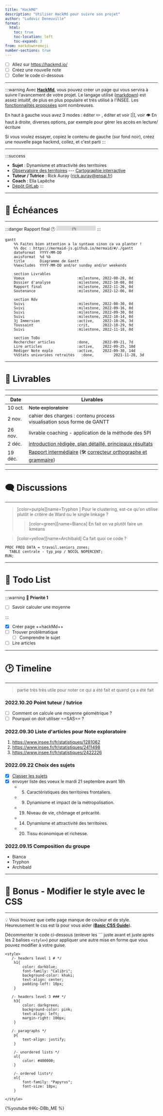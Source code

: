 ```yaml
---
title: "HackMd"
description: "Utiliser HackMd pour suivre son projet"
author: "Ludovic Deneuville"
format: 
  html:
    toc: true
    toc-location: left
    toc-expand: 3
from: markdown+emoji
number-sections: true
---
```


- [ ] Allez sur <https://hackmd.io/>
- [ ] Créez une nouvelle note
- [ ] Coller le code ci-dessous

---

:::warning
Avec [**HackMd**](https://hackmd.io/c/tutorials), vous pouvez créer un page qui vous servira à suivre l'avancement de votre projet. Le langage utilisé ([markdown](https://fr.wikipedia.org/wiki/Markdown)) est assez intuitif, de plus en plus populaire et très utilisé à l'INSEE. Les [fonctionnalités proposées](https://hackmd.io/features?both) sont nombreuses.

En haut à gauche vous avez 3 modes : éditer :pencil2: , éditer et voir [|], voir :eye:
En haut à droite, diverses options, par exemple pour gérer les accès en lecture/écriture

Si vous voulez essayer, copiez le contenu de gauche (sur fond noir), créez une nouvelle page hackmd, collez, et c'est parti
:::

-------------------------------------------------------

:::success

- **Sujet** : Dynamisme et attractivité des territoires
- [Observatoire des territoires](https://www.observatoire-des-territoires.gouv.fr/) --- [Cartographie interractive](https://www.observatoire-des-territoires.gouv.fr/outils/cartographie-interactive/#c=indicator&view=map38)
- **Tuteur / Tutrice** : Rick Auray (<rick.auray@ensai.fr>)
- **Coach** : Ella Lapêche
- [Dépôt GitLab](https://gitlab.com/ludo2ne/projet-info-1a)
:::

-------------------------------------------------------
# :dart: Échéances
-------------------------------------------------------

:::danger
Rapport final :clock1: <iframe src="https://free.timeanddate.com/countdown/i83zdl7u/n1264/cf11/cm0/cu2/ct4/cs0/ca0/co0/cr0/ss0/cac009/cpcf00/pcfff/tcfff/fs100/szw256/szh108/iso2022-11-26T23:59:00" allowtransparency="true" frameborder="0" width="130" height="16"></iframe>
:::

```mermaid
gantt
    %% Faites bien attention a la syntaxe sinon ca va planter !
    %% doc : https://mermaid-js.github.io/mermaid/#/./gantt
    dateFormat  YYYY-MM-DD
    axisFormat  %d %b
    title       Diagramme de Gantt
    %%excludes  YYYY-MM-DD and/or sunday and/or weekends 

    section Livrables
    Voeux                        :milestone, 2022-08-28, 0d
    Dossier d'analyse            :milestone, 2022-10-08, 0d
    Rapport final                :milestone, 2022-11-26, 0d
    Soutenance                   :milestone, 2022-12-06, 0d
    
    section Rdv
    Suivi                        :milestone, 2022-08-30, 0d
    Suivi                        :milestone, 2022-09-16, 0d
    Suivi                        :milestone, 2022-09-30, 0d
    Suivi                        :milestone, 2022-10-14, 0d
    3j Immersion                 :active,    2022-10-26, 3d
    Toussaint                    :crit,      2022-10-29, 9d
    Suivi                        :milestone, 2022-11-18, 0d

    section ToDo
    Rechercher articles          :done,      2022-09-21, 7d
    Lire articles                :active,    2022-09-25, 10d
    Rédiger Note explo           :active,    2022-09-30, 14d
    %%Stats univariées retraités   :done,         2021-11-28, 3d
```

-------------------------------------------------------
# :calendar: Livrables
-------------------------------------------------------

| Date    | Livrables                                                    |
| ------- | ------------------------------------------------------------ |
| 10 oct. | ~~Note exploratoire~~                                        |
| 2 nov.  | cahier des charges : contenu process <br> visualisation sous forme de GANTT |
| 26 nov. | livrable coaching - application de la méthode des 5PI        |
| 2 déc.  | [introduction rédigée,  plan détaillé, principaux résultats](https://www.overleaf.com/read/qmjjpbkybpmy) |
| 19 déc. | [Rapport intermédiaire](https://www.overleaf.com/read/qmjjpbkybpmy) (:hammer_and_wrench:  [correcteur orthographe et grammaire](https://www.scribens.fr/))            |

-------------------------------------------------------
# :left_speech_bubble: Discussions
-------------------------------------------------------

> [color=purple][name=Tryphon ] Pour le clustering, est-ce qu'on utilise plutôt le critère de Ward ou le single linkage ?
>> [color=green][name=Bianca] En fait on va plutôt faire un kmeans

> [color=yellow][name=Archibald] Ca fait quoi ce code ?

```sas=
PROC FREQ DATA = travail.seniors_zones;
  TABLE centrale - typ_pop / NOCOL NOPERCENT;
RUN;
```

-------------------------------------------------------
# :construction: Todo List
-------------------------------------------------------

:::warning
:rotating_light: **Priorité 1**

- [ ] Savoir calculer une moyenne

:::

- [x] Créer page ++hackMd++
- [ ] Trouver problèmatique
  - [ ] Comprendre le sujet
- [ ] Lire articles

-------------------------------------------------------
# :clock2: Timeline
-------------------------------------------------------

> partie très très utile pour noter ce qui a été fait et quand ça a été fait

### 2022.10.20 Point tuteur / tutrice

- [ ] Comment on calcule une moyenne géométrique ?
- [ ] Pourquoi on doit utiliser ==SAS== ?

### 2022.09.30 Liste d'articles pour Note exploratoire

1. <https://www.insee.fr/fr/statistiques/1281062>
2. <https://www.insee.fr/fr/statistiques/2411498>
3. <https://www.insee.fr/fr/statistiques/2422226>

### 2022.09.22 Choix des sujets

- [x] [Classer les sujets](https://lite.framacalc.org/9pr8-projetstatensaigroupe26)
- [x] envoyer liste des voeux le mardi 21 septembre avant 18h
  - 5. Caractéristiques des territoires frontaliers.
  - 9. Dynamisme et impact de la métropolisation.
  - 19. Niveau de vie, chômage et précarité.
  - 14. Dynamisme et attractivité des territoires.
  - 20. Tissu économique et richesse.

### 2022.09.15 Composition du groupe

- Bianca
- Tryphon
- Archibald

-------------------------------------------------------
# :gift: Bonus - Modifier le style avec le CSS
-------------------------------------------------------

:bulb: Vous trouvez que cette page manque de couleur et de style. Heureusement le css est là pour vous aider (**[Basic CSS Guide](https://www.geeksforgeeks.org/css-cheat-sheet-a-basic-guide-to-css/)**).

Décommenter le code ci-dessous (enlever les \`\`\` juste avant et juste après les 2 balises `<style>`) pour appliquer une autre mise en forme que vous pouvez modifier à votre guise.

```css=
<style>
   /- headers level 1 # */
    h1{
        color: darkblue;
        font-family: "Calibri";
        background-color: khaki;
        text-align: center;
        padding-left: 10px; 
    }

   /- headers level 3 ### */
    h3{
        color: darkgreen;
        background-color: pink;
        text-align: left;
        margin-right: 100px;
    }

   /- paragraphs */
    p{
        text-align: justify;
    }
    
    /- unordered lists */
    ul{
        color: #400000;   
    }
    
    /- ordered lists*/
    ol{
        font-family: "Papyrus";
        font-size: 18px;        
    }

</style>
```

{%youtube tHKc-DBb_ME %}
